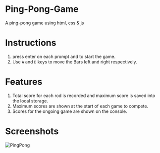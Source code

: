 # Ping-Pong-Game
A ping-pong game using html, css &amp; js

# Instructions
1. press enter on each prompt and to start the game.
2. Use `A` and `D` keys to move the Bars left and right respectively.
# Features
1. Total score for each rod is recorded and maximum score is saved into the local storage.
2. Maximum scores are shown at the start of each game to compete.
3. Scores for the ongoing game are shown on the console.

# Screenshots

![PingPong](https://user-images.githubusercontent.com/36277784/109921095-4dd19a00-7ce1-11eb-9d3c-bb32473e5a0d.JPG)

